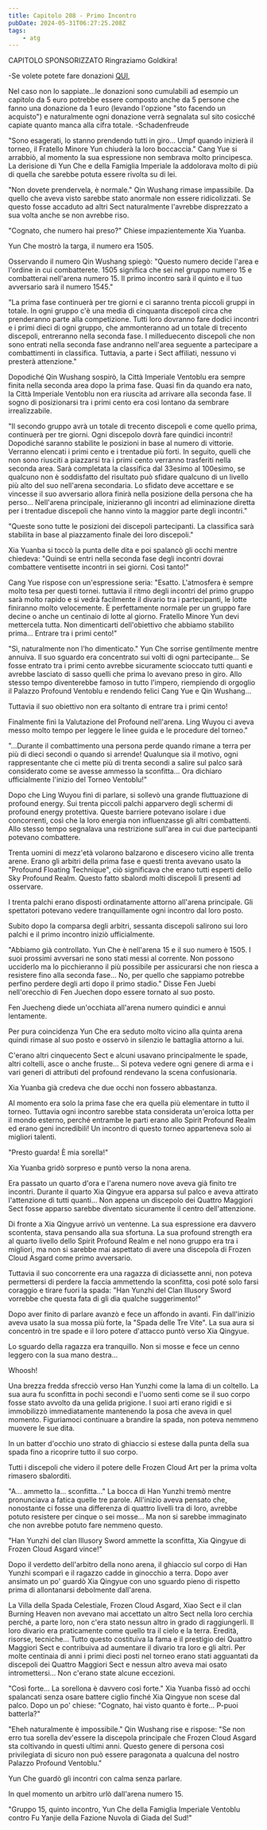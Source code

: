 ```yaml
---
title: Capitolo 208 - Primo Incontro
pubDate: 2024-05-31T06:27:25.208Z
tags:
    - atg
---
```





CAPITOLO SPONSORIZZATO Ringraziamo Goldkira!


-Se volete potete fare donazioni <a href="http://novelleleggere.com/programmazione/">QUI</a>,


Nel caso non lo sappiate...le donazioni sono cumulabili ad esempio un capitolo da 5 euro potrebbe essere composto anche da 5 persone che fanno una donazione da 1 euro (levando l'opzione "sto facendo un acquisto") e naturalmente ogni donazione verrà segnalata sul sito cosicché capiate quanto manca alla cifra totale.
-Schadenfreude


"Sono esagerati, lo stanno prendendo tutti in giro... Umpf quando inizierà il torneo, il Fratello Minore Yun chiuderà la loro boccaccia."
Cang Yue si arrabbiò, al momento la sua espressione non sembrava molto principesca. La derisione di Yun Che e della Famiglia Imperiale la addolorava molto di più di quella che sarebbe potuta essere rivolta su di lei.


"Non dovete prendervela, è normale." Qin Wushang rimase impassibile. Da quello che aveva visto sarebbe stato anormale non essere ridicolizzati. Se questo fosse accaduto ad altri Sect naturalmente l'avrebbe disprezzato a sua volta anche se non avrebbe riso.


"Cognato, che numero hai preso?" Chiese impazientemente Xia Yuanba.


Yun Che mostrò la targa, il numero era 1505.


Osservando il numero Qin Wushang spiegò: "Questo numero decide l'area e l'ordine in cui combatterete. 1505 significa che sei nel gruppo numero 15 e combatterai nell'arena numero 15. Il primo incontro sarà il quinto e il tuo avversario sarà il numero 1545."


"La prima fase continuerà per tre giorni e ci saranno trenta piccoli gruppi in totale. In ogni gruppo c'è una media di cinquanta discepoli circa che prenderanno parte alla competizione. Tutti loro dovranno fare dodici incontri e i primi dieci di ogni gruppo, che ammonteranno ad un totale di trecento discepoli, entreranno nella seconda fase.
I milleduecento discepoli che non sono entrati nella seconda fase andranno nell'area seguente a partecipare a combattimenti in classifica. Tuttavia, a parte i Sect affiliati, nessuno vi presterà attenzione."


Dopodiché Qin Wushang sospirò, la Città Imperiale Ventoblu era sempre finita nella seconda area dopo la prima fase. Quasi fin da quando era nato, la Città Imperiale Ventoblu non era riuscita ad arrivare alla seconda fase. Il sogno di posizionarsi tra i primi cento era così lontano da sembrare irrealizzabile.


"Il secondo gruppo avrà un totale di trecento discepoli e come quello prima, continuerà per tre giorni. Ogni discepolo dovrà fare quindici incontri!
Dopodiché saranno stabilite le posizioni in base al numero di vittorie.
Verranno elencati i primi cento e i trentadue più forti. In seguito, quelli che non sono riusciti a piazzarsi tra i primi cento verranno trasferiti nella seconda area.
Sarà completata la classifica dal 33esimo al 100esimo, se qualcuno non è soddisfatto del risultato può sfidare qualcuno di un livello più alto del suo nell'arena secondaria. Lo sfidato deve accettare e se vincesse il suo avversario allora finirà nella posizione della persona che ha perso... Nell'arena principale, inizieranno gli incontri ad eliminazione diretta per i trentadue discepoli che hanno vinto la maggior parte degli incontri."


"Queste sono tutte le posizioni dei discepoli partecipanti. La classifica sarà stabilita in base al piazzamento finale dei loro discepoli."


Xia Yuanba si toccò la punta delle dita e poi spalancò gli occhi mentre chiedeva: "Quindi se entri nella seconda fase degli incontri dovrai combattere ventisette incontri in sei giorni. Così tanto!"


Cang Yue rispose con un'espressione seria: "Esatto. L'atmosfera è sempre molto tesa per questi tornei. tuttavia il ritmo degli incontri del primo gruppo sarà molto rapido e si vedrà facilmente il divario tra i partecipanti, le lotte finiranno molto velocemente. È perfettamente normale per un gruppo fare decine o anche un centinaio di lotte al giorno. Fratello Minore Yun devi mettercela tutta.
Non dimenticarti dell'obiettivo che abbiamo stabilito prima... Entrare tra i primi cento!"


"Sì, naturalmente non l'ho dimenticato." Yun Che sorrise gentilmente mentre annuiva. Il suo sguardo era concentrato sui volti di ogni partecipante... Se fosse entrato tra i primi cento avrebbe sicuramente scioccato tutti quanti e avrebbe lasciato di sasso quelli che prima lo avevano preso in giro. Allo stesso tempo diventerebbe famoso in tutto l'impero, riempiendo di orgoglio il Palazzo Profound Ventoblu e rendendo felici Cang Yue e Qin Wushang...


Tuttavia il suo obiettivo non era soltanto di entrare tra i primi cento!


Finalmente finì la Valutazione del Profound nell'arena. Ling Wuyou ci aveva messo molto tempo per leggere le linee guida e le procedure del torneo."


"...Durante il combattimento una persona perde quando rimane a terra per più di dieci secondi o quando si arrende! Qualunque sia il motivo, ogni rappresentante che ci mette più di trenta secondi a salire sul palco sarà considerato come se avesse ammesso la sconfitta... Ora dichiaro ufficialmente l'inizio del Torneo Ventoblu!"


Dopo che Ling Wuyou finì di parlare, si sollevò una grande fluttuazione di profound energy.
Sui trenta piccoli palchi apparvero degli schermi di profound energy protettiva. Queste barriere potevano isolare i due concorrenti, così che la loro energia non influenzasse gli altri combattenti. Allo stesso tempo segnalava una restrizione sull'area in cui due partecipanti potevano combattere.


Trenta uomini di mezz'età volarono balzarono e discesero vicino alle trenta arene. Erano gli arbitri della prima fase e questi trenta avevano usato la "Profound Floating Technique", ciò significava che erano tutti esperti dello Sky Profound Realm. Questo fatto sbalordì molti discepoli lì presenti ad osservare.


I trenta palchi erano disposti ordinatamente attorno all'arena principale. Gli spettatori potevano vedere tranquillamente ogni incontro dal loro posto.


Subito dopo la comparsa degli arbitri, sessanta discepoli salirono sui loro palchi e il primo incontro iniziò ufficialmente.


"Abbiamo già controllato. Yun Che è nell'arena 15 e il suo numero è 1505. I suoi prossimi avversari ne sono stati messi al corrente. Non possono ucciderlo ma lo picchieranno il più possibile per assicurarsi che non riesca a resistere fino alla seconda fase... No, per quello che sappiamo potrebbe perfino perdere degli arti dopo il primo stadio." Disse Fen Juebi nell'orecchio di Fen Juechen dopo essere tornato al suo posto.


Fen Juecheng diede un'occhiata all'arena numero quindici e annuì lentamente.


Per pura coincidenza Yun Che era seduto molto vicino alla quinta arena quindi rimase al suo posto e osservò in silenzio le battaglia attorno a lui.


C'erano altri cinquecento Sect e alcuni usavano principalmente le spade, altri coltelli, asce o anche fruste... Si poteva vedere ogni genere di arma e i vari generi di attributi del profound rendevano la scena confusionaria.


Xia Yuanba già credeva che due occhi non fossero abbastanza.


Al momento era solo la prima fase che era quella più elementare in tutto il torneo. Tuttavia ogni incontro sarebbe stata considerata un'eroica lotta per il mondo esterno, perché entrambe le parti erano allo Spirit Profound Realm ed erano geni incredibili! Un incontro di questo torneo apparteneva solo ai migliori talenti.


"Presto guarda! È mia sorella!"


Xia Yuanba gridò sorpreso e puntò verso la nona arena.


Era passato un quarto d'ora e l'arena numero nove aveva già finito tre incontri. Durante il quarto Xia Qingyue era apparsa sul palco e aveva attirato l'attenzione di tutti quanti... Non appena un discepolo dei Quattro Maggiori Sect fosse apparso sarebbe diventato sicuramente il centro dell'attenzione.


Di fronte a Xia Qingyue arrivò un ventenne. La sua espressione era davvero scontenta, stava pensando alla sua sfortuna. La sua profound strength era al quarto livello dello Spirit Profound Realm e nel nono gruppo era tra i migliori, ma non si sarebbe mai aspettato di avere una discepola di Frozen Cloud Asgard come primo avversario.


Tuttavia il suo concorrente era una ragazza di diciassette anni, non poteva permettersi di perdere la faccia ammettendo la sconfitta, così poté solo farsi coraggio e tirare fuori la spada: "Han Yunzhi del Clan Illusory Sword vorrebbe che questa fata di gli dia qualche suggerimento!"


Dopo aver finito di parlare avanzò e fece un affondo in avanti. Fin dall'inizio aveva usato la sua mossa più forte, la "Spada delle Tre Vite". La sua aura si concentrò in tre spade e il loro potere d'attacco puntò verso Xia Qingyue.


Lo sguardo della ragazza era tranquillo. Non si mosse e fece un cenno leggero con la sua mano destra...


Whoosh!


Una brezza fredda sfrecciò verso Han Yunzhi come la lama di un coltello. La sua aura fu sconfitta in pochi secondi e l'uomo sentì come se il suo corpo fosse stato avvolto da una gelida prigione. I suoi arti erano rigidi e si immobilizzò immediatamente mantenendo la posa che aveva in quel momento. Figuriamoci continuare a brandire la spada, non poteva nemmeno muovere le sue dita.


In un batter d'occhio uno strato di ghiaccio si estese dalla punta della sua spada fino a ricoprire tutto il suo corpo.


Tutti i discepoli che videro il potere delle Frozen Cloud Art per la prima volta rimasero sbalorditi.


"A... ammetto la... sconfitta..." La bocca di Han Yunzhi tremò mentre pronunciava a fatica quelle tre parole. All'inizio aveva pensato che, nonostante ci fosse una differenza di quattro livelli tra di loro, avrebbe potuto resistere per cinque o sei mosse... Ma non si sarebbe immaginato che non avrebbe potuto fare nemmeno questo.


"Han Yunzhi del clan Illusory Sword ammette la sconfitta, Xia Qingyue di Frozen Cloud Asgard vince!"


Dopo il verdetto dell'arbitro della nono arena, il ghiaccio sul corpo di Han Yunzhi scomparì e il ragazzo cadde in ginocchio a terra. Dopo aver ansimato un po' guardò Xia Qingyue con uno sguardo pieno di rispetto prima di allontanarsi debolmente dall'arena.


La Villa della Spada Celestiale, Frozen Cloud Asgard, Xiao Sect e il clan Burning Heaven non avevano mai accettato un altro Sect nella loro cerchia perché, a parte loro, non c'era stato nessun altro in grado di raggiungerli. Il loro divario era praticamente come quello tra il cielo e la terra. Eredità, risorse, tecniche... Tutto questo costituiva la fama e il prestigio dei Quattro Maggiori Sect e contribuiva ad aumentare il divario tra loro e gli altri. Per molte centinaia di anni i primi dieci posti nel torneo erano stati agguantati da discepoli dei Quattro Maggiori Sect e nessun altro aveva mai osato intromettersi...
Non c'erano state alcune eccezioni.


"Così forte... La sorellona è davvero così forte." Xia Yuanba fissò ad occhi spalancati senza osare battere ciglio finché Xia Qingyue non scese dal palco. Dopo un po' chiese: "Cognato, hai visto quanto è forte... P-puoi batterla?"


"Eheh naturalmente è impossibile." Qin Wushang rise e rispose: "Se non erro tua sorella dev'essere la discepola principale che Frozen Cloud Asgard sta coltivando in questi ultimi anni. Questo genere di persona così privilegiata di sicuro non può essere paragonata a qualcuna del nostro Palazzo Profound Ventoblu."


Yun Che guardò gli incontri con calma senza parlare.


In quel momento un arbitro urlò dall'arena numero 15.


"Gruppo 15, quinto incontro, Yun Che della Famiglia Imperiale Ventoblu contro Fu Yanjie della Fazione Nuvola di Giada del Sud!"





